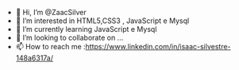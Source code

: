- 👋 Hi, I’m @ZaacSilver
- 👀 I’m interested in HTML5,CSS3 , JavaScript e Mysql
- 🌱 I’m currently learning  JavaScript e Mysql
- 💞️ I’m looking to collaborate on ...
- 📫 How to reach me :https://www.linkedin.com/in/isaac-silvestre-148a6317a/

<!---
ZaacSilver/ZaacSilver is a ✨ special ✨ repository because its `README.md` (this file) appears on your GitHub profile.
You can click the Preview link to take a look at your changes.
--->
